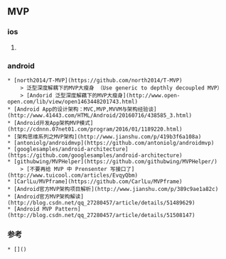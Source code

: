## MVP


### ios

1. 


### android

	* [north2014/T-MVP](https://github.com/north2014/T-MVP)
		> 泛型深度解耦下的MVP大瘦身 （Use generic to depthly decoupled MVP）
		> [Andorid 泛型深度解藕下的MVP大瘦身](http://www.open-open.com/lib/view/open1463448201743.html)
	* [Android App的设计架构：MVC,MVP,MVVM与架构经验谈](http://www.41443.com/HTML/Android/20160716/438585_3.html)
	* [Android开发App架构MVP模式](http://cdnnn.07net01.com/program/2016/01/1189220.html)
	* [架构思维系列之MVP架构](http://www.jianshu.com/p/419b3f6a108a)
	* [antoniolg/androidmvp](https://github.com/antoniolg/androidmvp)
	* [googlesamples/android-architecture](https://github.com/googlesamples/android-architecture)
	* [githubwing/MVPHelper](https://github.com/githubwing/MVPHelper/)
		> [不要再给 MVP 中 Prensenter 写接口了](http://www.tuicool.com/articles/EvqyQbm)
	* [CarlLu/MVPframe](https://github.com/CarlLu/MVPframe)
	* [Android官方MVP架构项目解析](http://www.jianshu.com/p/389c9ae1a82c)
	* [Android官方MVP架构解读](http://blog.csdn.net/qq_27280457/article/details/51489629)
	* [Android MVP Pattern](http://blog.csdn.net/qq_27280457/article/details/51508147)


### 参考

	* []()